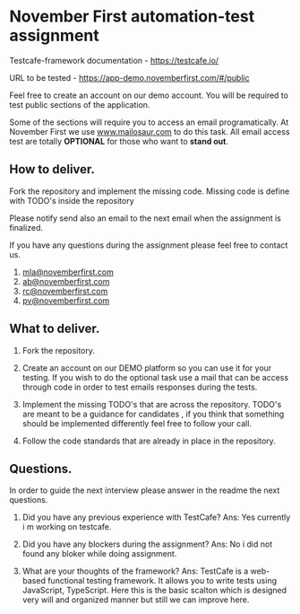# November First automation-test assignment

Testcafe-framework documentation - https://testcafe.io/


URL to be tested - https://app-demo.novemberfirst.com/#/public

Feel free to create an account on our demo account. You will be required to test public sections of the application.

Some of the sections will require you to access an email programatically. At November First we use www.mailosaur.com
to do this task. All email access test are totally **OPTIONAL** for those who want to **stand out**. 

## How to deliver.
Fork the repository and implement the missing code. Missing code is define with TODO's inside the repository

Please notify send also an email to the next email when the assignment is finalized.

If you have any questions during the assignment please feel free to contact us.

1. mla@novemberfirst.com
2. ab@novemberfirst.com
3. rc@novemberfirst.com
4. pv@novemberfirst.com

## What to deliver.

1. Fork the repository.
   
2. Create an account on our DEMO platform so you can use it for your testing. If you wish to do the optional task use a mail that can be access through code in order to test emails responses during the tests.
3. Implement the missing TODO's that are across the repository. TODO's are meant to be a guidance for candidates
, if you think that something should be implemented differently feel free to follow your call.
4. Follow the code standards that are already in place in the repository.

## Questions.

In order to guide the next interview please answer in the readme the next questions.

1. Did you have any previous experience with TestCafe?
Ans: Yes currently i m working on testcafe.

2. Did you have any blockers during the assignment?
Ans: No i did not found any bloker while doing assignment.
3. What are your thoughts of the framework?
Ans: TestCafe is a web-based functional testing framework. It allows you to write tests using JavaScript, TypeScript.
Here this is the basic scalton which is designed very will and organized manner but still we can improve here.